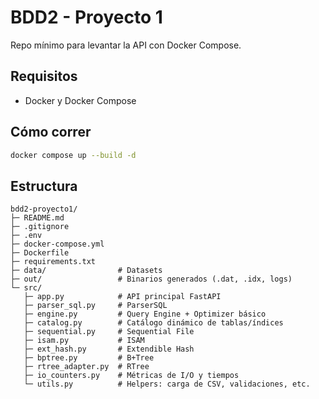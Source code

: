 # BDD2 - Proyecto 1

Repo mínimo para levantar la API con Docker Compose.

## Requisitos
- Docker y Docker Compose

## Cómo correr

```bash
docker compose up --build -d
```

## Estructura

```plaintext
bdd2-proyecto1/
├─ README.md
├─ .gitignore
├─ .env
├─ docker-compose.yml
├─ Dockerfile
├─ requirements.txt
├─ data/                # Datasets
├─ out/                 # Binarios generados (.dat, .idx, logs)
└─ src/
   ├─ app.py            # API principal FastAPI
   ├─ parser_sql.py     # ParserSQL
   ├─ engine.py         # Query Engine + Optimizer básico
   ├─ catalog.py        # Catálogo dinámico de tablas/índices
   ├─ sequential.py     # Sequential File
   ├─ isam.py           # ISAM
   ├─ ext_hash.py       # Extendible Hash
   ├─ bptree.py         # B+Tree
   ├─ rtree_adapter.py  # RTree
   ├─ io_counters.py    # Métricas de I/O y tiempos
   └─ utils.py          # Helpers: carga de CSV, validaciones, etc.
```
